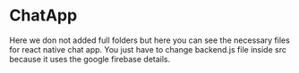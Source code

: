 ChatApp
=======
Here we don not added full folders but here you can see the necessary files for react native chat app.
You just have to change backend.js file inside src because it uses the google firebase details.